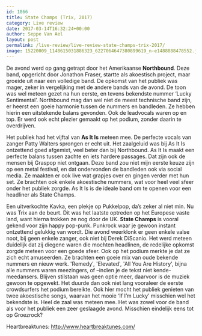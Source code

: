```yaml
---
id: 1866
title: State Champs (Trix, 2017)
category: Live review
date: 2017-03-14T16:32:24+00:00
author: Seppe Van Ael
layout: post
permalink: /live-review/live-review-state-champs-trix-2017/
image: 15220009_1148615031886323_6227064647380899619_n-e1488888478552.jpg
---
```

De avond werd op gang getrapt door het Amerikaanse **Northbound**. Deze band, opgericht door Jonathon Fraser, startte als akoestisch project, maar groeide uit naar een volledige band. De opkomst van het publiek was mager, zeker in vergelijking met de andere bands van de avond. De toon was wel meteen gezet na hun eerste, en tevens bekendste nummer ‘Lucky Sentimental’. Northbound mag dan wel niet de meest technische band zijn, er heerst een goeie harmonie tussen de nummers en bandleden. Ze hebben hierin een uitstekende balans gevonden. Ook de leadvocals waren op en top. Er werd ook echt plezier gemaakt op het podium, zonder daarin te overdrijven.

Het publiek had het vijftal van **As It Is** meteen mee. De perfecte vocals van zanger Patty Walters sprongen er echt uit. Het zaalgeluid was bij As It Is ontzettend goed afgemixt, veel beter dan bij Northbound. As It Is maakt een perfecte balans tussen zachte en iets hardere passages. Dat zijn ook de mensen bij Graspop niet ontgaan. Deze band zou niet mijn eerste keuze zijn op een metal festival, en dat ondervonden de bandleden ook via social media. Ze maakten er ook live wat grapjes over en gingen verder met hun set. Ze brachten ook enkele akoestische nummers, wat voor heel veel sfeer onder het publiek zorgde. As It Is is de ideale band om te openen voor een headliner als State Champs.

Een uitverkochte Kavka, een plekje op Pukkelpop, da’s zeker al niet min. Nu was Trix aan de beurt. Dit was het laatste optreden op het Europese vaste land, want hierna trokken ze nog door de UK. **State Champs** is vooral gekend voor zijn happy pop-punk. Punkrock waar je gewoon instant ontzettend gelukkig van wordt. Die avond weerklonk er geen enkele valse noot, bij geen enkele zanger, ook niet bij Derek DiScanio. Het werd meteen duidelijk dat zij diegene waren die mochten headlinen, de redelijke opkomst zorgde meteen voor een goede sfeer. Ook op het podium merkte je dat ze zich echt amuseerden. Ze brachten een goeie mix van oude bekende nummers en nieuw werk. 'Remedy', 'Elevated', 'All You Are History', bijna alle nummers waren meezingers, of –indien je de tekst niet kende- meedansers. Blijven stilstaan was geen optie meer, daarvoor is de muziek gewoon te opgewekt. Het duurde dan ook niet lang vooraleer de eerste crowdsurfers het podium bereikte. Ook hier mocht het publiek genieten van twee akoestische songs, waarvan het mooie ‘If I’m Lucky’ misschien wel het bekendste is. Heel de zaal was meteen mee. Het was zowel voor de band als voor het publiek een zeer geslaagde avond. Misschien eindelijk eens tot op Groezrock?

Heartbreaktunes: http://www.heartbreaktunes.com/